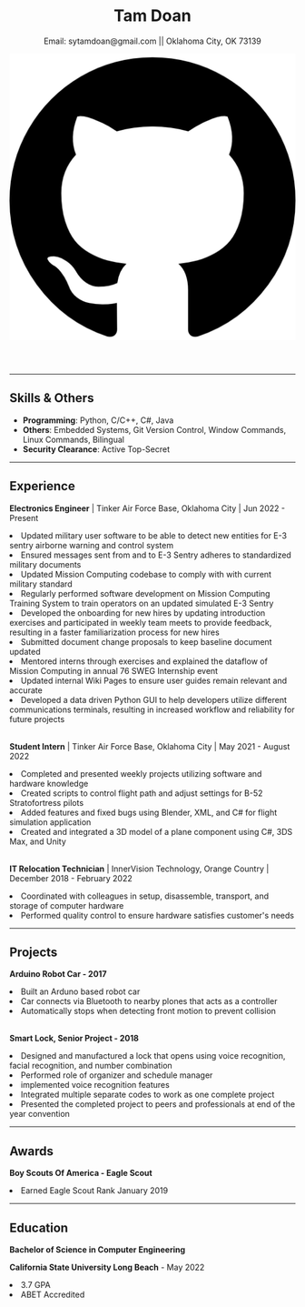 <html lang="en">
<head>
    <meta charset="UTF-8">
    <meta name="viewport" content="width=device-width, initial-scale=1.0">
    <link rel="stylesheet" href="style.css">
</head>
<body>
    <header id = "header">
            <h1>Tam Doan</h1>
            <div id = "contact">
                <p>Email: sytamdoan@gmail.com  ||   Oklahoma City, OK 73139</p>
                <a href="https://github.com/sytamdoan?tab=repositories">
                    <img src="GitHub.png" alt="Github Page" id = "git">
                </a>
            </div>
    </header>
    <hr>
    <section>
        <h2>Skills &amp; Others</h2>
        <ul>
            <li><b>Programming</b>: Python, C/C++, C#, Java</li>
            <li><b>Others</b>: Embedded Systems, Git Version Control, Window Commands, Linux Commands, Bilingual</li>
            <li><b>Security Clearance</b>: Active Top-Secret</li>
        </ul>
    </section>
    <hr>
    <section>
        <h2>Experience</h2>
        <p><strong>Electronics Engineer</strong> | Tinker Air Force Base, Oklahoma City | Jun 2022 - Present</p>
        <li>Updated military user software to be able to detect new entities for E-3 sentry airborne warning and control system</li>
        <li>Ensured messages sent from and to E-3 Sentry adheres to standardized military documents</li>
        <li>Updated Mission Computing codebase to comply with with current military standard</li>
        <li>Regularly performed software development on Mission Computing Training System to train operators on an updated simulated E-3 Sentry</li>
        <li>Developed the onboarding for new hires by updating introduction exercises and participated in weekly team meets to provide feedback, resulting in a faster familiarization process for new hires</li>
        <li>Submitted document change proposals to keep baseline document updated</li>
        <li>Mentored interns through exercises and explained the dataflow of Mission Computing in annual 76 SWEG Internship event</li>
        <li>Updated internal Wiki Pages to ensure user guides remain relevant and accurate</li>
        <li>Developed a data driven Python GUI to help developers utilize different communications terminals, resulting in increased workflow and reliability for future projects</li>
        <br>    
        <p><strong>Student Intern</strong> | Tinker Air Force Base, Oklahoma City | May 2021 - August 2022</p>
        <li>Completed and presented weekly projects utilizing software and hardware knowledge</li>
        <li>Created scripts to control flight path and adjust settings for B-52 Stratofortress pilots</li>
        <li>Added features and fixed bugs using Blender, XML, and C# for flight simulation application</li>
        <li>Created and integrated a 3D model of a plane component using C#, 3DS Max, and Unity</li>
        <br>
        <p><strong>IT Relocation Technician</strong> | InnerVision Technology, Orange Country | December 2018 - February 2022</p>
        <li>Coordinated with colleagues in setup, disassemble, transport, and storage of computer hardware</li>
        <li>Performed quality control to ensure hardware satisfies customer's needs</li> 
    </section>
    <hr>
    <section>     
        <h2>Projects</h2>
        <p><strong>Arduino Robot Car - 2017</strong></p>
        <li>Built an Arduno based robot car</li>
        <li>Car connects via Bluetooth to nearby plones that acts as a controller</li>
        <li>Automatically stops when detecting front motion to prevent collision</li>   
        <br>    
        <p><strong>Smart Lock, Senior Project - 2018</strong></p>
        <li>Designed and manufactured a lock that opens using voice recognition, facial recognition, and number combination</li>
        <li>Performed role of organizer and schedule manager</li>
        <li>implemented voice recognition features</li>
        <li>Integrated multiple separate codes to work as one complete project</li>
        <li>Presented the completed project to peers and professionals at end of the year convention</li> 
    </section>
    <hr>
    <section id = "AwardsAndEducation"> 
        <div id = "Awards">
            <h2>Awards</h2>
            <p><strong>Boy Scouts Of America - Eagle Scout</strong></p>
            <li>Earned Eagle Scout Rank January 2019</li>
        </div>
    <hr>
        <div id = "Education">
            <h2>Education</h2>
            <p><b>Bachelor of Science in Computer Engineering</b></p>
            <p><b>California State University Long Beach</b> - May 2022</p>
            <li>3.7 GPA</li>
            <li>ABET Accredited</li>
        </div>
    </section>
</body>
</html>
